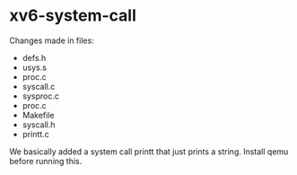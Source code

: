 # xv6-system-call

Changes made in files:<br>
- defs.h
- usys.s
- proc.c
- syscall.c
- sysproc.c
- proc.c
- Makefile
- syscall.h
- printt.c <br>

We basically added a system call printt that just prints a string.
Install qemu before running this.
